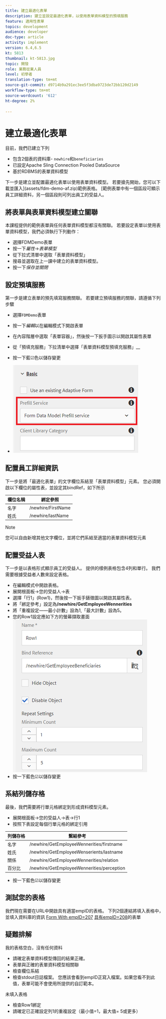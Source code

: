 ```yaml
---
title: 建立最適化表單
description: 建立並設定最適化表單，以使用表單資料模型的預填服務
feature: 適用性表單
topics: development
audience: developer
doc-type: article
activity: implement
version: 6.4,6.5
kt: 5813
thumbnail: kt-5813.jpg
topic: 開發
role: 業務從業人員
level: 初學者
translation-type: tm+mt
source-git-commit: d9714b9a291ec3ee5f3dba9723de72bb120d2149
workflow-type: tm+mt
source-wordcount: '612'
ht-degree: 2%

---
```



# 建立最適化表單

目前，我們已建立下列

* 包含2個表的資料庫- `newhire`和`beneficiaries`
* 已設定Apache Sling Connection Pooled DataSource
* 基於RDBMS的表單資料模型

下一步是建立並配置最適化表單以使用表單資料模型。  若要搶先開始，您可以下載並匯入](assets/fdm-demo-af.zip)範例表格。 [範例表單中有一個區段可顯示員工詳細資料，另一個區段則可列出員工的受益人。

## 將表單與表單資料模型建立關聯

本課程提供的範例表單與任何表單資料模型都沒有關聯。 若要設定表單以使用表單資料模型，我們必須執行下列動作：

* 選擇FDMDemo表單
* 按一下&#x200B;_屬性_->_表單模型_
* 從下拉式清單中選取「表單資料模型」
* 搜尋並選取在上一課中建立的表單資料模型。
* 按一下&#x200B;_保存並關閉_

## 設定預填服務

第一步是建立表單的預先填寫服務關聯。 若要建立預填服務的關聯，請遵循下列步驟

* 選擇`FDMDemo`表單
* 按一下&#x200B;_編輯_&#x200B;以在編輯模式下開啟表單
* 在內容階層中選取「表單容器」，然後按一下扳手圖示以開啟其屬性表單
* 從「預填充服務」下拉清單中選擇「表單資料模型預填充服務」__
* 按一下藍☑色以儲存變更

* ![預填充服務](assets/fdm-prefill.png)

## 配置員工詳細資訊

下一步是將「最適化表單」的文字欄位系結至「表單資料模型」元素。 您必須開啟以下欄位的屬性表，並設定其bindRef，如下所示


| 欄位名稱 | 綁定參照 |
|------------|--------------------|
| 名字 | /newhire/FirstName |
| 姓氏 | /newhire/lastName |

>[!NOTE]
>
>您可以自由新增其他文字欄位，並將它們系結至適當的表單資料模型元素

## 配置受益人表

下一步是以表格形式顯示員工的受益人。 提供的樣例表格包含4列和單行。 我們需要根據受益者人數來設定表格。

* 在編輯模式中開啟表格。
* 展開根面板->您的受益人->表
* 選擇「行1」(Row1)，然後按一下扳手錶徵圖以開啟其屬性表。
* 將「綁定參考」設定為&#x200B;**/newhire/GetEmployeeWennerities**
* 將「重複設定——最小計數」設為1,「最大計數」設為5。
* 您的Row1設定應如下方的螢幕擷取畫面
   ![row-configure](assets/configure-row.PNG)
* 按一下藍色☑以儲存變更

## 系結列儲存格

最後，我們需要將行單元格綁定到形成資料模型元素。

* 展開根面板->您的受益人->表->行1
* 按照下表設定每個行單元格的綁定引用

| 列儲存格 | 繫結參考 |
|------------|----------------------------------------------|
| 名字 | /newhire/GetEmployeeWennerities/firstname |
| 姓氏 | /newhire/GetEmployeeWenserients/lastname |
| 關係 | /newhire/GetEmployeeWennerities/relation |
| 百分比 | /newhire/GetEmployeeWennerities/perception |

* 按一下藍色☑以儲存變更

## 測試您的表格

我們現在需要在URL中開啟具有適當empID的表格。 下列2個連結將填入表格中，並填入資料庫的資訊
[Form With empID=207](http://localhost:4502/content/dam/formsanddocuments/fdmdemo/jcr:content?wcmmode=disabled&amp;empID=207)
[具有empID=208](http://localhost:4502/content/dam/formsanddocuments/fdmdemo/jcr:content?wcmmode=disabled&amp;empID=208)的表單

## 疑難排解

我的表格空白，沒有任何資料

* 請確定表單資料模型傳回的結果正確。
* 表單與正確的表單資料模型相關聯
* 檢查欄位系結
* 檢查stdout日誌檔案。 您應該會看到empID正寫入檔案。如果您看不到此值，表單可能不會使用所提供的自訂範本。

未填入表格

* 檢查Row1綁定
* 請確定已正確設定列1的重複設定（最小值=1，最大值= 5或更多）

